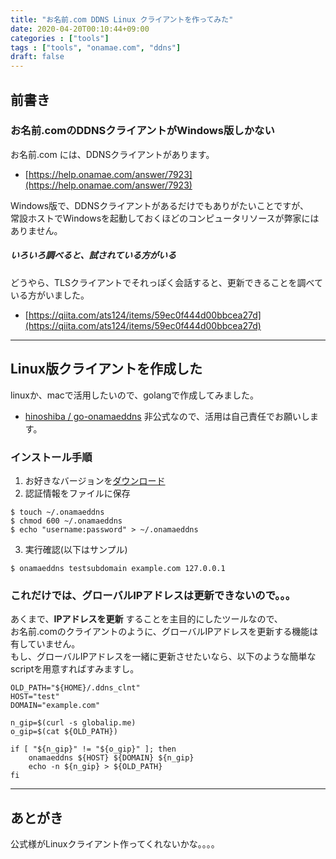 ```yaml
---
title: "お名前.com DDNS Linux クライアントを作ってみた"
date: 2020-04-20T00:10:44+09:00
categories : ["tools"]
tags : ["tools", "onamae.com", "ddns"]
draft: false
---
```


## 前書き

### お名前.comのDDNSクライアントがWindows版しかない

お名前.com には、DDNSクライアントがあります。  

* [https://help.onamae.com/answer/7923](https://help.onamae.com/answer/7923)

Windows版で、DDNSクライアントがあるだけでもありがたいことですが、  
常設ホストでWindowsを起動しておくほどのコンピュータリソースが弊家にはありません。  

##### いろいろ調べると、試されている方がいる

どうやら、TLSクライアントでそれっぽく会話すると、更新できることを調べている方がいました。  
* [https://qiita.com/ats124/items/59ec0f444d00bbcea27d](https://qiita.com/ats124/items/59ec0f444d00bbcea27d)


---

## Linux版クライアントを作成した

linuxか、macで活用したいので、golangで作成してみました。  
* [hinoshiba / go-onamaeddns](https://github.com/hinoshiba/go-onamaeddns)
非公式なので、活用は自己責任でお願いします。  

### インストール手順

1. お好きなバージョンを[ダウンロード](https://github.com/hinoshiba/go-onamaeddns/releases)
2. 認証情報をファイルに保存
```
$ touch ~/.onamaeddns
$ chmod 600 ~/.onamaeddns
$ echo "username:password" > ~/.onamaeddns
```
3. 実行確認(以下はサンプル)
```
$ onamaeddns testsubdomain example.com 127.0.0.1
```

### これだけでは、グローバルIPアドレスは更新できないので。。。

あくまで、**IPアドレスを更新** することを主目的にしたツールなので、  
お名前.comのクライアントのように、グローバルIPアドレスを更新する機能は有していません。  
もし、グローバルIPアドレスを一緒に更新させたいなら、以下のような簡単なscriptを用意すればすみますし。  

```
OLD_PATH="${HOME}/.ddns_clnt"
HOST="test"
DOMAIN="example.com"

n_gip=$(curl -s globalip.me)
o_gip=$(cat ${OLD_PATH})

if [ "${n_gip}" != "${o_gip}" ]; then
	onamaeddns ${HOST} ${DOMAIN} ${n_gip}
	echo -n ${n_gip} > ${OLD_PATH}
fi
```

---

## あとがき

公式様がLinuxクライアント作ってくれないかな。。。。

